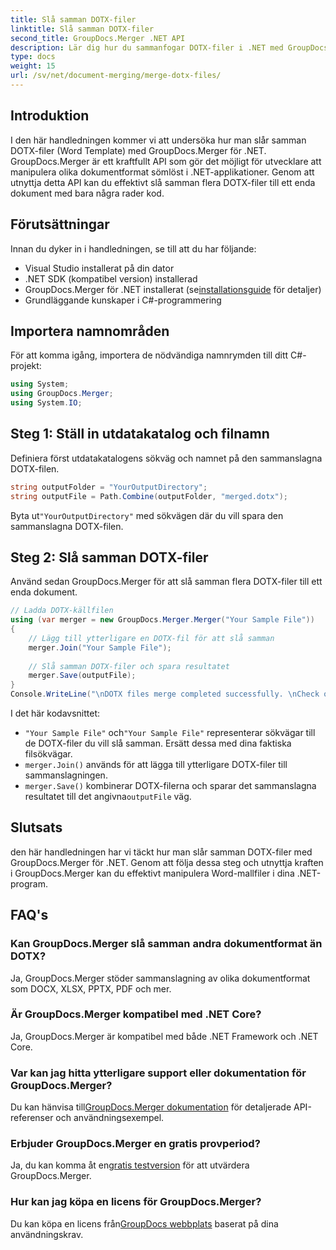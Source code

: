 ```yaml
---
title: Slå samman DOTX-filer
linktitle: Slå samman DOTX-filer
second_title: GroupDocs.Merger .NET API
description: Lär dig hur du sammanfogar DOTX-filer i .NET med GroupDocs.Merger utan ansträngning. Förbättra dina dokumenthanteringsmöjligheter.
type: docs
weight: 15
url: /sv/net/document-merging/merge-dotx-files/
---
```

## Introduktion
I den här handledningen kommer vi att undersöka hur man slår samman DOTX-filer (Word Template) med GroupDocs.Merger för .NET. GroupDocs.Merger är ett kraftfullt API som gör det möjligt för utvecklare att manipulera olika dokumentformat sömlöst i .NET-applikationer. Genom att utnyttja detta API kan du effektivt slå samman flera DOTX-filer till ett enda dokument med bara några rader kod.
## Förutsättningar
Innan du dyker in i handledningen, se till att du har följande:
- Visual Studio installerat på din dator
- .NET SDK (kompatibel version) installerad
-  GroupDocs.Merger för .NET installerat (se[installationsguide](https://reference.groupdocs.com/merger/net/) för detaljer)
- Grundläggande kunskaper i C#-programmering

## Importera namnområden
För att komma igång, importera de nödvändiga namnrymden till ditt C#-projekt:
```csharp
using System; 
using GroupDocs.Merger;
using System.IO;
```
## Steg 1: Ställ in utdatakatalog och filnamn
Definiera först utdatakatalogens sökväg och namnet på den sammanslagna DOTX-filen.
```csharp
string outputFolder = "YourOutputDirectory";
string outputFile = Path.Combine(outputFolder, "merged.dotx");
```
 Byta ut`"YourOutputDirectory"` med sökvägen där du vill spara den sammanslagna DOTX-filen.
## Steg 2: Slå samman DOTX-filer
Använd sedan GroupDocs.Merger för att slå samman flera DOTX-filer till ett enda dokument.
```csharp
// Ladda DOTX-källfilen
using (var merger = new GroupDocs.Merger.Merger("Your Sample File"))
{
    // Lägg till ytterligare en DOTX-fil för att slå samman
    merger.Join("Your Sample File");
    
    // Slå samman DOTX-filer och spara resultatet
    merger.Save(outputFile);
}
Console.WriteLine("\nDOTX files merge completed successfully. \nCheck output in {0}", outputFolder);
```
I det här kodavsnittet:
- `"Your Sample File"` och`"Your Sample File"` representerar sökvägar till de DOTX-filer du vill slå samman. Ersätt dessa med dina faktiska filsökvägar.
- `merger.Join()` används för att lägga till ytterligare DOTX-filer till sammanslagningen.
- `merger.Save()` kombinerar DOTX-filerna och sparar det sammanslagna resultatet till det angivna`outputFile` väg.

## Slutsats
den här handledningen har vi täckt hur man slår samman DOTX-filer med GroupDocs.Merger för .NET. Genom att följa dessa steg och utnyttja kraften i GroupDocs.Merger kan du effektivt manipulera Word-mallfiler i dina .NET-program.

## FAQ's
### Kan GroupDocs.Merger slå samman andra dokumentformat än DOTX?
Ja, GroupDocs.Merger stöder sammanslagning av olika dokumentformat som DOCX, XLSX, PPTX, PDF och mer.
### Är GroupDocs.Merger kompatibel med .NET Core?
Ja, GroupDocs.Merger är kompatibel med både .NET Framework och .NET Core.
### Var kan jag hitta ytterligare support eller dokumentation för GroupDocs.Merger?
 Du kan hänvisa till[GroupDocs.Merger dokumentation](https://reference.groupdocs.com/merger/net/) för detaljerade API-referenser och användningsexempel.
### Erbjuder GroupDocs.Merger en gratis provperiod?
 Ja, du kan komma åt en[gratis testversion](https://releases.groupdocs.com/) för att utvärdera GroupDocs.Merger.
### Hur kan jag köpa en licens för GroupDocs.Merger?
 Du kan köpa en licens från[GroupDocs webbplats](https://purchase.groupdocs.com/buy) baserat på dina användningskrav.